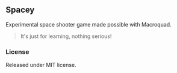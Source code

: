 ## Spacey
Experimental space shooter game made possible with Macroquad.
 > It's just for learning, nothing serious!

### License
Released under MIT license.
